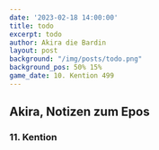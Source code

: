 ```yaml
---
date: '2023-02-18 14:00:00'
title: todo
excerpt: todo
author: Akira die Bardin
layout: post
background: "/img/posts/todo.png"
background_pos: 50% 15%
game_date: 10. Kention 499
---
```


<div class="rhyme">
  <blockquote>
  </blockquote>
</div>

## Akira, Notizen zum Epos

### 11. Kention



<!--

marius: Tag vom 10. auf 11. angepasst, bexos hat kein control weather gewirkt um die Fahrt zu verkuerzen, rest einfach gleich lassen haette ich gesagt

Am morgen sollten  wir das festland erreichen, wo wir anhand der schwachen sterne die antikythera auf "die Gefangene". Dort kommt Bront her, Calcia ist unter dem vulkan.
Bront erzählt. Auf der Insel erwarten uns die eidechsenmenschen. Dort können wir uns ein beiboot kaufen.


Die Amazonen sind mit der Halbinsel Aresia in Verbindung, der Minotaure Zakroth der Wahnsinnige will seine Volksgenossen in Mytros befreien.

pythor und ein grüner drache hängen zusammen, haben wir in telamok gehört

Ich tausche Gold-Diamant Krug gegen ein Boot und 8 seiden-seile. Außerdem erwerben wir 7 tagesrationen für 110 crew.


Nastura für viele aresianer ein spielzeug der königin. -> was bedeutet das?
-->
